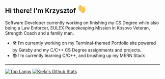 ## Hi there! I'm Krzysztof <img src="https://raw.githubusercontent.com/Kielx/Kielx/main/wave.gif" width="30px">
Software Developer currently working on finishing my CS Degree while also being a Law Enforcer, EULEX Peacekeeping Mission in Kosovo Veteran, Strength Coach and a family man.

- 🛠️ I’m currently working on my Terminal-themed Portfolio site powered by Gatsby and my C/C++ CS Degree assignments and projects.
- 📚 I’m currently learning C/C++, and brushing up my MERN Stack
<hr>

[![Top Langs](https://github-readme-stats.vercel.app/api/top-langs/?username=kielx&layout=compact&langs_count=3)](https://github.com/anuraghazra/github-readme-stats)
[![Kielx's Github Stats](https://github-readme-stats.vercel.app/api?username=kielx&count_private=true&show_icons=true)](https://github.com/anuraghazra/github-readme-stats)
<!--
**Kielx/Kielx** is a ✨ _special_ ✨ repository because its `README.md` (this file) appears on your GitHub profile.

Here are some ideas to get you started:

- 🔭 I’m currently working on ...
- 🌱 I’m currently learning ...
- 👯 I’m looking to collaborate on ...
- 🤔 I’m looking for help with ...
- 💬 Ask me about ...
- 📫 How to reach me: ...
- 😄 Pronouns: ...
- ⚡ Fun fact: ...
-->
<!--stackedit_data:
eyJoaXN0b3J5IjpbMTY0ODE5MjA5LDc0NTcyMjg4NCw0NTA0MD
Y4ODYsMzQ3MTg0MTcsNjM1MzU1NjY4XX0=
-->